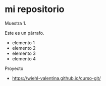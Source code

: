 # mi repositorio

Muestra 1.

Este es un párrafo.

- elemento 1
- elemento 2
- elemento 3
- elemento 4

Proyecto

 * https://wiehl-valentina.github.io/curso-git/